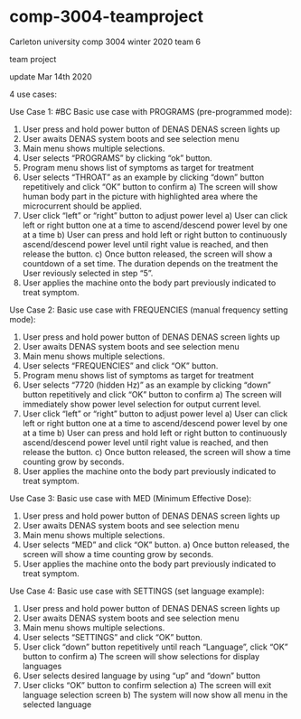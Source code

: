 # comp-3004-teamproject
Carleton university comp 3004 winter 2020 team 6

team project

update Mar 14th 2020

4 use cases: 

Use Case 1: #BC
Basic use case with PROGRAMS (pre-programmed mode):
1. User press and hold power button of DENAS
DENAS screen lights up
2. User awaits DENAS system boots and see selection menu
3. Main menu shows multiple selections.
4. User selects “PROGRAMS” by clicking “ok” button.
5. Program menu shows list of symptoms as target for treatment
6. User selects “THROAT” as an example by clicking “down” button repetitively and click
“OK” button to confirm
a) The screen will show human body part in the picture with highlighted area
where the microcurrent should be applied.
7. User click “left” or “right” button to adjust power level
a) User can click left or right button one at a time to ascend/descend power level
by one at a time
b) User can press and hold left or right button to continuously ascend/descend
power level until right value is reached, and then release the button.
c) Once button released, the screen will show a countdown of a set time. The
duration depends on the treatment the User reviously selected in step “5”.
8. User applies the machine onto the body part previously indicated to treat symptom. 

Use Case 2:
Basic use case with FREQUENCIES (manual frequency setting mode):
1. User press and hold power button of DENAS
DENAS screen lights up
2. User awaits DENAS system boots and see selection menu
3. Main menu shows multiple selections.
4. User selects “FREQUENCIES” and click “OK” button.
5. Program menu shows list of symptoms as target for treatment
6. User selects “7720 (hidden Hz)” as an example by clicking “down” button repetitively
and click “OK” button to confirm
a) The screen will immediately show power level selection for output current level.
7. User click “left” or “right” button to adjust power level
a) User can click left or right button one at a time to ascend/descend power level
by one at a time
b) User can press and hold left or right button to continuously ascend/descend
power level until right value is reached, and then release the button.
c) Once button released, the screen will show a time counting grow by seconds.
8. User applies the machine onto the body part previously indicated to treat symptom. 

Use Case 3:
Basic use case with MED (Minimum Effective Dose):
1. User press and hold power button of DENAS
DENAS screen lights up
2. User awaits DENAS system boots and see selection menu
3. Main menu shows multiple selections.
4. User selects “MED” and click “OK” button.
a) Once button released, the screen will show a time counting grow by seconds.
5. User applies the machine onto the body part previously indicated to treat symptom. 

Use Case 4:
Basic use case with SETTINGS (set language example):
1. User press and hold power button of DENAS
DENAS screen lights up
2. User awaits DENAS system boots and see selection menu
3. Main menu shows multiple selections.
4. User selects “SETTINGS” and click “OK” button.
5. User click “down” button repetitively until reach “Language”, click “OK” button to
confirm
a) The screen will show selections for display languages
6. User selects desired language by using “up” and “down” button
7. User clicks “OK” button to confirm selection
a) The screen will exit language selection screen
b) The system will now show all menu in the selected language